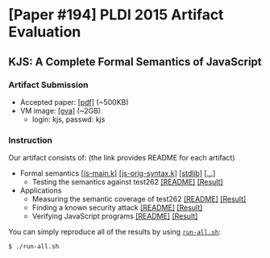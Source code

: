 # [Paper #194] PLDI 2015 Artifact Evaluation

## KJS: A Complete Formal Semantics of JavaScript

### Artifact Submission

 * Accepted paper: [[pdf]]() (~500KB)
 * VM image: [[ova]]() (~2GB)
   * login: kjs, passwd: kjs

### Instruction

Our artifact consists of: (the link provides README for each artifact)
 * Formal semantics [[js-main.k]](js-main.k) [[js-orig-syntax.k]](js-orig-syntax.k) [[stdlib]](stdlib) [[...]](README.md#directory-structure)
   * Testing the semantics against test262 [[README]](README.md#5-run-ecmascript-conformance-test-suitetest262) [[Result]](test262.out)
 * Applications
   * Measuring the semantic coverage of test262 [[README]](test262-coverage/README.md) [[Result]](test262-coverage/test262-coverage.out)
   * Finding a known security attack [[README]](security-attack/README.md) [[Result]](security-attack/security-attack.out)
   * Verifying JavaScript programs [[README]](verification/README.md) [[Result]](verification/verification.out)

You can simply reproduce all of the results by using [`run-all.sh`](run-all.sh):
```
$ ./run-all.sh
```
